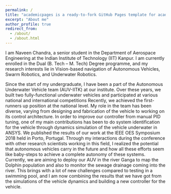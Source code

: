 ```yaml
---
permalink: /
title: "academicpages is a ready-to-fork GitHub Pages template for academic personal websites"
excerpt: "About me"
author_profile: true
redirect_from: 
  - /about/
  - /about.html
---
```


I am Naveen Chandra, a senior student in the Department of Aerospace Engineering at the Indian Institute of Technology (IIT) Kanpur. I am currently enrolled in the Dual (B. Tech – M. Tech) Degree programme, and my research interests lie in Vision-based navigation of Autonomous Vehicles, Swarm Robotics, and Underwater Robotics.

Since the start of my undergraduate, I have been a part of the Autonomous Underwater Vehicle team (AUV-IITK) at our institute. Over these years, we built two fully-functional underwater vehicles and participated at various national and international competitions Recently, we achieved the first- runners up position at the national level. My role in the team has been diverse, varying from designing and fabrication of the vehicle to working on its control architecture.  In order to improve our controller from manual PID tuning, one of my main contributions has been to do system identification for the vehicle through dynamics simulation of the vehicle underwater in ANSYS. We published the results of our work at the IEEE OES Symposium 2018 held in Porto, Portugal. Through my interactions during the conference with other research scientists working in this field, I realized the potential that autonomous vehicles carry in the future and how all these efforts seem like baby-steps to achieve a complete autonomy of these systems. Currently, we are aiming to deploy our AUV in the river Ganga to map the Dolphin population and also to monitor the sewage drainage coming into the river. This brings with a lot of new challenges compared to testing in a swimming pool, and I am now combining the results that we have got from the simulations of the vehicle dynamics and building a new controller for the vehicle.

<!-- A data-driven personal website
======
Like many other Jekyll-based GitHub Pages templates, academicpages makes you separate the website's content from its form. The content & metadata of your website are in structured markdown files, while various other files constitute the theme, specifying how to transform that content & metadata into HTML pages. You keep these various markdown (.md), YAML (.yml), HTML, and CSS files in a public GitHub repository. Each time you commit and push an update to the repository, the [GitHub pages](https://pages.github.com/) service creates static HTML pages based on these files, which are hosted on GitHub's servers free of charge.

Getting started
======
1. Register a GitHub account if you don't have one and confirm your e-mail (required!)
1. Fork [this repository](https://github.com/academicpages/academicpages.github.io) by clicking the "fork" button in the top right. 
1. Go to the repository's settings (rightmost item in the tabs that start with "Code", should be below "Unwatch"). Rename the repository "[your GitHub username].github.io", which will also be your website's URL.
1. Set site-wide configuration and create content & metadata (see below -- also see [this set of diffs](http://archive.is/3TPas) showing what files were changed to set up [an example site](https://getorg-testacct.github.io) for a user with the username "getorg-testacct")
1. Upload any files (like PDFs, .zip files, etc.) to the files/ directory. They will appear at https://[your GitHub username].github.io/files/example.pdf.  
1. Check status by going to the repository settings, in the "GitHub pages" section

Site-wide configuration
------
The main configuration file for the site is in the base directory in [_config.yml](https://github.com/academicpages/academicpages.github.io/blob/master/_config.yml), which defines the content in the sidebars and other site-wide features. You will need to replace the default variables with ones about yourself and your site's github repository. The configuration file for the top menu is in [_data/navigation.yml](https://github.com/academicpages/academicpages.github.io/blob/master/_data/navigation.yml). For example, if you don't have a portfolio or blog posts, you can remove those items from that navigation.yml file to remove them from the header.  -->